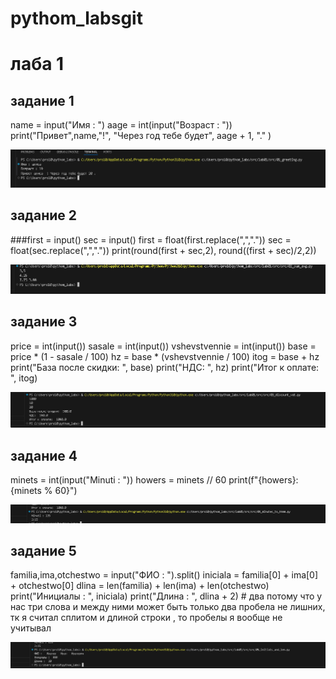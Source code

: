 # pythom_labsgit
# лаба 1
## задание 1
name = input("Имя : ")
aage = int(input("Возраст : "))
print("Привет",name,"!", "Через год тебе будет", aage + 1, "." )

![alt text](src/images/lab01/знакомство.png)

## задание 2
###first = input()
sec = input()
first = float(first.replace(",","."))
sec = float(sec.replace(",","."))
print(round(first + sec,2), round((first + sec)/2,2))

![alt text](src/images/lab01/мредсумм.png)

## задание 3
price = int(input())
sasale = int(input())
vshevstvennie = int(input())
base = price * (1 - sasale / 100)
hz = base * (vshevstvennie / 100)
itog = base + hz
print("База после скидки: ", base)
print("НДС: ", hz)
print("Итог к оплате: ", itog)

![alt text](src/images/lab01/касса.png)

## задание 4
minets = int(input("Minuti : "))
howers = minets // 60
print(f"{howers}:{minets % 60}")

![alt text](src/images/lab01/минутычасы.png)

## задание 5
familia,ima,otchestwo = input("ФИО : ").split()
iniciala = familia[0] + ima[0] + otchestwo[0]
dlina = len(familia) + len(ima) + len(otchestwo)
print("Инициалы : ", iniciala)
print("Длина : ", dlina + 2) # два потому что у нас три слова и между ними может быть только два пробела не лишних, тк я считал  сплитом и длиной строки , то пробелы я вообще не учитывал

![alt text](src/images/lab01/фио.png)
